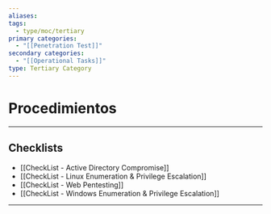 ```yaml
---
aliases:
tags:
  - type/moc/tertiary
primary categories:
  - "[[Penetration Test]]"
secondary categories:
  - "[[Operational Tasks]]"
type: Tertiary Category
---
```

# Procedimientos

***
## Checklists

- [[CheckList - Active Directory Compromise]]
- [[CheckList - Linux Enumeration & Privilege Escalation]]
- [[CheckList - Web Pentesting]]
- [[CheckList - Windows Enumeration & Privilege Escalation]]


***
